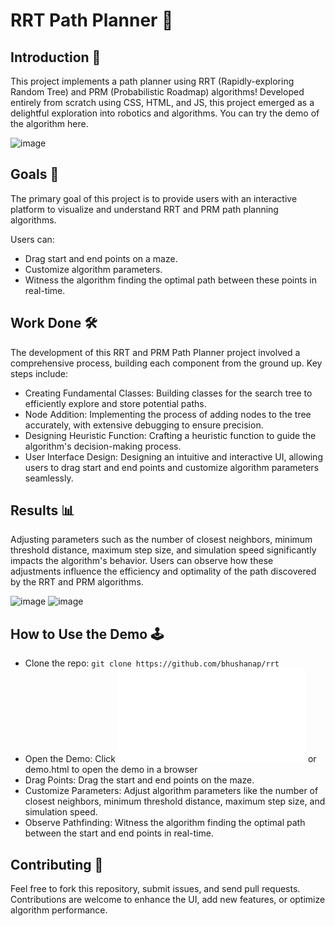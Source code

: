 # RRT Path Planner 🤖
## Introduction 🌟

This project implements a path planner using RRT (Rapidly-exploring Random Tree) and PRM (Probabilistic Roadmap) algorithms! Developed entirely from scratch using CSS, HTML, and JS, this project emerged as a delightful exploration into robotics and algorithms. You can try the demo of the algorithm here.

![image](https://github.com/bhushanap/rrt/assets/83635464/e3c4d326-b274-4ffd-bd7f-bbaf5fe23941)

## Goals 🎯

The primary goal of this project is to provide users with an interactive platform to visualize and understand RRT and PRM path planning algorithms.

Users can:

- Drag start and end points on a maze.
- Customize algorithm parameters.
- Witness the algorithm finding the optimal path between these points in real-time.

## Work Done 🛠️

The development of this RRT and PRM Path Planner project involved a comprehensive process, building each component from the ground up. Key steps include:

- Creating Fundamental Classes: Building classes for the search tree to efficiently explore and store potential paths.
- Node Addition: Implementing the process of adding nodes to the tree accurately, with extensive debugging to ensure precision.
- Designing Heuristic Function: Crafting a heuristic function to guide the algorithm's decision-making process.
- User Interface Design: Designing an intuitive and interactive UI, allowing users to drag start and end points and customize algorithm parameters seamlessly.

## Results 📊

Adjusting parameters such as the number of closest neighbors, minimum threshold distance, maximum step size, and simulation speed significantly impacts the algorithm's behavior. Users can observe how these adjustments influence the efficiency and optimality of the path discovered by the RRT and PRM algorithms.

![image](https://github.com/bhushanap/rrt/assets/83635464/8289166f-cb1f-464f-b433-d3a802abdb05)
![image](https://github.com/bhushanap/rrt/assets/83635464/27aea3cb-38d0-46d4-baf5-7440e537bfe8)

## How to Use the Demo 🕹️

- Clone the repo: `git clone https://github.com/bhushanap/rrt`
- Open the Demo: Click ![here](demo.html) or demo.html to open the demo in a browser
- Drag Points: Drag the start and end points on the maze.
- Customize Parameters: Adjust algorithm parameters like the number of closest neighbors, minimum threshold distance, maximum step size, and simulation speed.
- Observe Pathfinding: Witness the algorithm finding the optimal path between the start and end points in real-time.

## Contributing 🤝

Feel free to fork this repository, submit issues, and send pull requests. Contributions are welcome to enhance the UI, add new features, or optimize algorithm performance.
